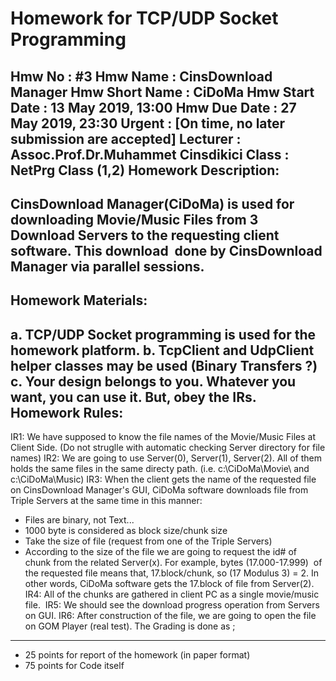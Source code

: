 Homework for TCP/UDP Socket Programming
================================================
Hmw No : #3
Hmw Name : CinsDownload Manager
Hmw Short Name : CiDoMa
Hmw Start Date : 13 May 2019, 13:00
Hmw Due Date : 27 May 2019, 23:30
Urgent : [On time, no later submission are accepted]
Lecturer : Assoc.Prof.Dr.Muhammet Cinsdikici
Class : NetPrg Class (1,2)
Homework Description:
---------------------
CinsDownload Manager(CiDoMa) is used for downloading Movie/Music Files
from 3 Download Servers to the requesting client software. This download 
done by CinsDownload Manager via parallel sessions.
----------------------
Homework Materials:
------------------
a. TCP/UDP Socket programming is used for the homework platform.
b. TcpClient and UdpClient helper classes may be used (Binary Transfers ?)
c. Your design belongs to you. Whatever you want, you can use it. But, obey the IRs.
Homework Rules:
----------------
IR1: We have supposed to know the file names of the Movie/Music Files at Client Side.
(Do not struglle with automatic checking Server directory for file names)
IR2: We are going to use Server(0), Server(1), Server(2). All of them holds the same files
in the same directy path. (i.e. c:\CiDoMa\Movie\ and c:\CiDoMa\Music)
IR3: When the client gets the name of the requested file on CinsDownload Manager&#39;s GUI,
CiDoMa software downloads file from Triple Servers at the same time in this manner:
- Files are binary, not Text...
- 1000 byte is considered as block size/chunk size
- Take the size of file (request from one of the Triple Servers)
- According to the size of the file we are going to request the id# of 
chunk from the related Server(x). For example, bytes (17.000-17.999) 
of the requested file means that, 17.block/chunk, so (17 Modulus 3) = 2.
In other words, CiDoMa software gets the 17.block of file from Server(2).
IR4: All of the chunks are gathered in client PC as a single movie/music file. 
IR5: We should see the download progress operation from Servers on GUI.
IR6: After construction of the file, we are going to open the file on GOM Player (real test).
The Grading is done as ;
-----------------------
- 25 points for report of the homework (in paper format)
- 75 points for Code itself
